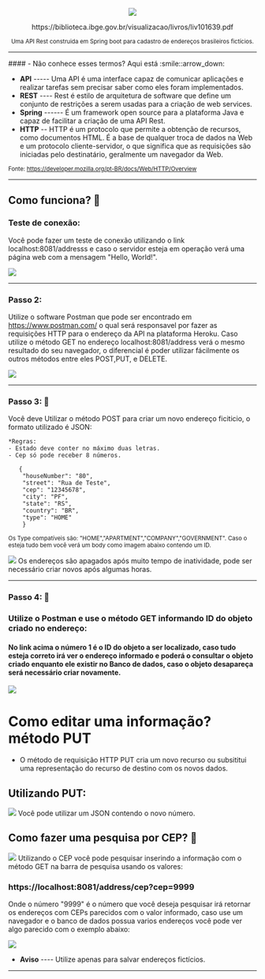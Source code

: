 <p align="center"><img src="img\logo.png"></p>

<p align="center">https://biblioteca.ibge.gov.br/visualizacao/livros/liv101639.pdf</p>

<p align="center">
  <small>Uma API Rest construida em Spring boot para cadastro de endereços brasileiros fictícios.</small>
</p>
<hr>
#### - Não conhece esses termos? Aqui está :smile::arrow_down:

* **API** ----- Uma API é uma interface capaz de comunicar aplicações e realizar tarefas sem precisar saber como eles foram implementados. 
* **REST** ---- Rest é estilo de arquitetura de software que define um conjunto de restrições a serem usadas para a criação de web services.
* **Spring** ------ É um framework open source para a plataforma Java e capaz de facilitar a criação de uma API Rest.
* **HTTP** -- HTTP é um protocolo que permite a obtenção de recursos, como documentos HTML. É a base de qualquer troca de dados na Web e um protocolo cliente-servidor, o que significa que as requisições são iniciadas pelo destinatário, geralmente um navegador da Web.

<small>Fonte: https://developer.mozilla.org/pt-BR/docs/Web/HTTP/Overview</small>
<hr>

## Como funciona? :mag_right:

### Teste de conexão: 

  Você pode fazer um teste de conexão utilizando o link localhost:8081/addresss e caso o servidor esteja em operação  verá uma página web com a mensagem "Hello, World!".
 
 <img src="img\helloworld.JPG" >
 <hr>
 
 ### Passo 2:
 
  Utilize o software Postman que pode ser encontrado em https://www.postman.com/ o qual será responsavel por fazer as requisições HTTP para o endereço da API na plataforma Heroku. 
  Caso utilize o método GET no endereço localhost:8081/address verá o mesmo resultado do seu navegador, o diferencial é poder utilizar fácilmente os outros métodos entre eles POST,PUT, e DELETE.
  
   <img src="img\postmanget.JPG" >
  <hr>
  
  ### Passo 3: :postbox:
   Você deve Utilizar o método POST para criar um novo endereço ficiticio, o formato utilizado é JSON:

    *Regras:
    - Estado deve conter no máximo duas letras.
    - Cep só pode receber 8 números.

 ```  
    {
     "houseNumber": "80",
     "street": "Rua de Teste",
     "cep": "12345678",
     "city": "PF",
     "state": "RS",
     "country": "BR",
     "type": "HOME"
     }
```
<small>Os Type compatíveis são: "HOME","APARTMENT","COMPANY","GOVERNMENT".
       Caso o esteja tudo bem você verá um body como imagem abaixo contendo um ID. 
</small>

<img src="img\postmanpost.JPG" >
        Os endereços são apagados após muito tempo de inatividade, pode ser necessário criar novos após algumas horas.
<hr>

  ### Passo 4: :dart:
  
  ### Utilize o Postman e use o método GET informando ID do objeto criado no endereço:
  
   #### No link acima o número 1 é o ID do objeto a ser localizado, caso tudo esteja correto irá ver o endereço informado e poderá o consultar o objeto criado enquanto ele existir no Banco de dados, caso o objeto desapareça será necessário criar novamente. 
   
<img src="img\objeto.JPG" >
   
  # Como editar uma informação? método PUT
  - O método de requisição HTTP PUT cria um novo recurso ou subsititui uma representação do recurso de destino com os novos dados.

  ## Utilizando PUT:
   <img src="img\put.JPG" >
   Você pode utilizar um JSON contendo o novo número.
   
   ## Como fazer uma pesquisa por CEP? :mag_right:
   <img src="img\getbycep.JPG" >
   Utilizando o CEP você pode pesquisar inserindo a informação com o método GET na barra de pesquisa usando os valores:
   
   ### https://localhost:8081/address/cep?cep=9999
   
   Onde o número "9999" é o número que você deseja pesquisar irá retornar os endereços com CEPs parecidos com o valor informado, caso use um navegador e o banco de dados possua    varios endereços você pode ver algo parecido com  o exemplo abaixo:
   
   <img src="img\getcepex.JPG">

* **Aviso** ---- Utilize apenas para salvar endereços fictícios.
<hr>
